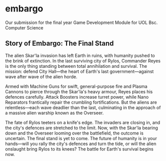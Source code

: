# embargo
Our submission for the final year Game Development Module for UOL Bsc. Computer Science
## Story of Embargo: The Final Stand

The alien Skar'la invasion has left Earth in ruins, with humanity pushed to the brink of extinction. In the last surviving city of Rylos, Commander Reyes is the only thing standing between total annihilation and survival. The mission: defend City Hall—the heart of Earth's last government—against wave after wave of the alien horde.

Armed with Machine Guns for swift, general-purpose fire and Plasma Cannons to pierce through the Skar'la's heavy armour, Reyes places his defences carefully. Attack Boosters increase turret power, while Nano Reparators frantically repair the crumbling fortifications. But the aliens are relentless—each wave deadlier than the last, culminating in the approach of a massive alien warship known as the Overseer.

The fate of Rylos teeters on a knife's edge. The invaders are closing in, and the city's defences are stretched to the limit. Now, with the Skar'la bearing down and the Overseer looming over the battlefield, the outcome is uncertain. The final stand is yet to come. The future of humanity is in your hands—will you rally the city's defences and turn the tide, or will the alien onslaught bring Rylos to its knees? The battle for Earth's survival begins now.
